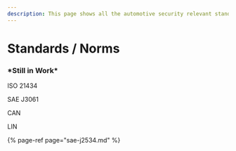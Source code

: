 ```yaml
---
description: This page shows all the automotive security relevant standards and norms.
---
```


# Standards / Norms

### \***Still in Work**\*

ISO 21434

SAE J3061

CAN

LIN

{% page-ref page="sae-j2534.md" %}








